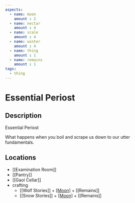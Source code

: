 ```yaml
---
aspects: 
  - name: moon
    amount : 2
  - name: nectar
    amount : 4
  - name: scale
    amount : 4
  - name: winter
    amount : 4
  - name: thing
    amount : 1
  - name: remains
    amount : 1
tags:
  - thing
---
```


# Essential Periost

## Description
Essential Periost

What happens when you boil and scrape us down to our utter fundamentals.
## Locations
- [[Examination Room]]
- [[Pantry]]
- [[Gaol Cellar]]
- crafting
	- [[Wolf Stories]] + [[Moon]](10) + [[Remains]]
	- [[Snow Stories]] + [[Moon]](10) + [[Remains]]